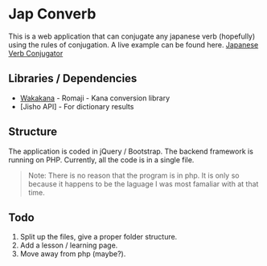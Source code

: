 # Jap Converb

This is a web application that can conjugate any japanese verb (hopefully) using the rules of conjugation.
A live example can be found here.
[Japanese Verb Conjugator](projects.pixelrife.com/jap)

## Libraries / Dependencies
- [Wakakana](http://wanakana.com/) - Romaji - Kana conversion library
- [Jisho API] - For dictionary results

## Structure
The application is coded in jQuery / Bootstrap.
The backend framework is running on PHP.
Currently, all the code is in a single file.

> Note: There is no reason that the program is in php. It is only so because it happens to be the laguage I was most famaliar with at that time.

## Todo
1. Split up the files, give a proper folder structure.
1. Add a lesson / learning page.
1. Move away from php (maybe?).
